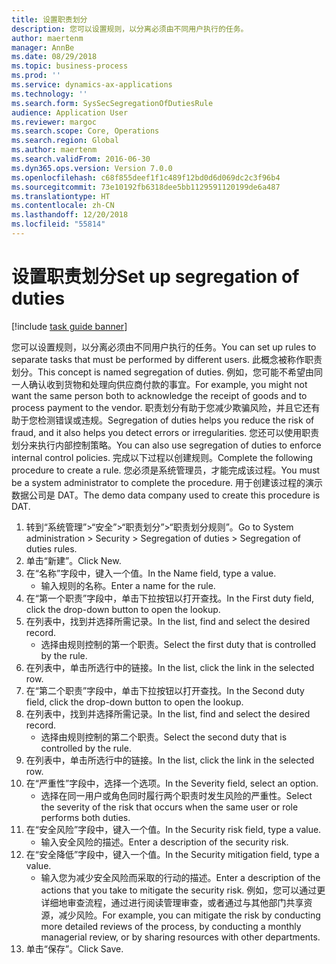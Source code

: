 ```yaml
---
title: 设置职责划分
description: 您可以设置规则，以分离必须由不同用户执行的任务。
author: maertenm
manager: AnnBe
ms.date: 08/29/2018
ms.topic: business-process
ms.prod: ''
ms.service: dynamics-ax-applications
ms.technology: ''
ms.search.form: SysSecSegregationOfDutiesRule
audience: Application User
ms.reviewer: margoc
ms.search.scope: Core, Operations
ms.search.region: Global
ms.author: maertenm
ms.search.validFrom: 2016-06-30
ms.dyn365.ops.version: Version 7.0.0
ms.openlocfilehash: c68f855deef1f1c489f12bd0d6d069dc2c3f96b4
ms.sourcegitcommit: 73e10192fb6318dee5bb1129591120199de6a487
ms.translationtype: HT
ms.contentlocale: zh-CN
ms.lasthandoff: 12/20/2018
ms.locfileid: "55814"
---
```

# <a name="set-up-segregation-of-duties"></a><span data-ttu-id="1f72b-103">设置职责划分</span><span class="sxs-lookup"><span data-stu-id="1f72b-103">Set up segregation of duties</span></span>

[!include [task guide banner](../../includes/task-guide-banner.md)]

<span data-ttu-id="1f72b-104">您可以设置规则，以分离必须由不同用户执行的任务。</span><span class="sxs-lookup"><span data-stu-id="1f72b-104">You can set up rules to separate tasks that must be performed by different users.</span></span> <span data-ttu-id="1f72b-105">此概念被称作职责划分。</span><span class="sxs-lookup"><span data-stu-id="1f72b-105">This concept is named segregation of duties.</span></span> <span data-ttu-id="1f72b-106">例如，您可能不希望由同一人确认收到货物和处理向供应商付款的事宜。</span><span class="sxs-lookup"><span data-stu-id="1f72b-106">For example, you might not want the same person both to acknowledge the receipt of goods and to process payment to the vendor.</span></span> <span data-ttu-id="1f72b-107">职责划分有助于您减少欺骗风险，并且它还有助于您检测错误或违规。</span><span class="sxs-lookup"><span data-stu-id="1f72b-107">Segregation of duties helps you reduce the risk of fraud, and it also helps you detect errors or irregularities.</span></span> <span data-ttu-id="1f72b-108">您还可以使用职责划分来执行内部控制策略。</span><span class="sxs-lookup"><span data-stu-id="1f72b-108">You can also use segregation of duties to enforce internal control policies.</span></span> <span data-ttu-id="1f72b-109">完成以下过程以创建规则。</span><span class="sxs-lookup"><span data-stu-id="1f72b-109">Complete the following procedure to create a rule.</span></span> <span data-ttu-id="1f72b-110">您必须是系统管理员，才能完成该过程。</span><span class="sxs-lookup"><span data-stu-id="1f72b-110">You must be a system administrator to complete the procedure.</span></span> <span data-ttu-id="1f72b-111">用于创建该过程的演示数据公司是 DAT。</span><span class="sxs-lookup"><span data-stu-id="1f72b-111">The demo data company used to create this procedure is DAT.</span></span> 

1. <span data-ttu-id="1f72b-112">转到“系统管理”>“安全”>“职责划分”>“职责划分规则”。</span><span class="sxs-lookup"><span data-stu-id="1f72b-112">Go to System administration > Security > Segregation of duties > Segregation of duties rules.</span></span>
2. <span data-ttu-id="1f72b-113">单击“新建”。</span><span class="sxs-lookup"><span data-stu-id="1f72b-113">Click New.</span></span>
3. <span data-ttu-id="1f72b-114">在“名称”字段中，键入一个值。</span><span class="sxs-lookup"><span data-stu-id="1f72b-114">In the Name field, type a value.</span></span>
    * <span data-ttu-id="1f72b-115">输入规则的名称。</span><span class="sxs-lookup"><span data-stu-id="1f72b-115">Enter a name for the rule.</span></span>  
4. <span data-ttu-id="1f72b-116">在“第一个职责”字段中，单击下拉按钮以打开查找。</span><span class="sxs-lookup"><span data-stu-id="1f72b-116">In the First duty field, click the drop-down button to open the lookup.</span></span>
5. <span data-ttu-id="1f72b-117">在列表中，找到并选择所需记录。</span><span class="sxs-lookup"><span data-stu-id="1f72b-117">In the list, find and select the desired record.</span></span>
    * <span data-ttu-id="1f72b-118">选择由规则控制的第一个职责。</span><span class="sxs-lookup"><span data-stu-id="1f72b-118">Select the first duty that is controlled by the rule.</span></span>  
6. <span data-ttu-id="1f72b-119">在列表中，单击所选行中的链接。</span><span class="sxs-lookup"><span data-stu-id="1f72b-119">In the list, click the link in the selected row.</span></span>
7. <span data-ttu-id="1f72b-120">在“第二个职责”字段中，单击下拉按钮以打开查找。</span><span class="sxs-lookup"><span data-stu-id="1f72b-120">In the Second duty field, click the drop-down button to open the lookup.</span></span>
8. <span data-ttu-id="1f72b-121">在列表中，找到并选择所需记录。</span><span class="sxs-lookup"><span data-stu-id="1f72b-121">In the list, find and select the desired record.</span></span>
    * <span data-ttu-id="1f72b-122">选择由规则控制的第二个职责。</span><span class="sxs-lookup"><span data-stu-id="1f72b-122">Select the second duty that is controlled by the rule.</span></span>  
9. <span data-ttu-id="1f72b-123">在列表中，单击所选行中的链接。</span><span class="sxs-lookup"><span data-stu-id="1f72b-123">In the list, click the link in the selected row.</span></span>
10. <span data-ttu-id="1f72b-124">在“严重性”字段中，选择一个选项。</span><span class="sxs-lookup"><span data-stu-id="1f72b-124">In the Severity field, select an option.</span></span>
    * <span data-ttu-id="1f72b-125">选择在同一用户或角色同时履行两个职责时发生风险的严重性。</span><span class="sxs-lookup"><span data-stu-id="1f72b-125">Select the severity of the risk that occurs when the same user or role performs both duties.</span></span>  
11. <span data-ttu-id="1f72b-126">在“安全风险”字段中，键入一个值。</span><span class="sxs-lookup"><span data-stu-id="1f72b-126">In the Security risk field, type a value.</span></span>
    * <span data-ttu-id="1f72b-127">输入安全风险的描述。</span><span class="sxs-lookup"><span data-stu-id="1f72b-127">Enter a description of the security risk.</span></span>  
12. <span data-ttu-id="1f72b-128">在“安全降低”字段中，键入一个值。</span><span class="sxs-lookup"><span data-stu-id="1f72b-128">In the Security mitigation field, type a value.</span></span>
    * <span data-ttu-id="1f72b-129">输入您为减少安全风险而采取的行动的描述。</span><span class="sxs-lookup"><span data-stu-id="1f72b-129">Enter a description of the actions that you take to mitigate the security risk.</span></span> <span data-ttu-id="1f72b-130">例如，您可以通过更详细地审查流程，通过进行阅读管理审查，或者通过与其他部门共享资源，减少风险。</span><span class="sxs-lookup"><span data-stu-id="1f72b-130">For example, you can mitigate the risk by conducting more detailed reviews of the process, by conducting a monthly managerial review, or by sharing resources with other departments.</span></span>  
13. <span data-ttu-id="1f72b-131">单击“保存”。</span><span class="sxs-lookup"><span data-stu-id="1f72b-131">Click Save.</span></span>

